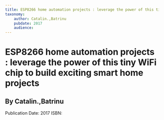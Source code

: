 ```yaml
---
title: ESP8266 home automation projects : leverage the power of this tiny WiFi chip to build exciting smart home projects
taxonomy:
	author: Catalin.,Batrinu
	pubdate: 2017
	audience: 
---
```

# ESP8266 home automation projects : leverage the power of this tiny WiFi chip to build exciting smart home projects
## By Catalin.,Batrinu


Publication Date: 2017
ISBN: 